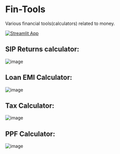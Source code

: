 # Fin-Tools
Various financial tools(calculators) related to money.   

[![Streamlit App](https://static.streamlit.io/badges/streamlit_badge_black_white.svg)](https://fin-tools.streamlit.app/)   


## SIP Returns calculator:
![image](https://user-images.githubusercontent.com/63915540/226423747-5e8c7645-96bd-479c-bf20-9be0f471db07.png) 

## Loan EMI Calculator:
![image](https://user-images.githubusercontent.com/63915540/228620233-3df51fbd-f6c2-4ea4-91c8-477f1eb219c7.png)

## Tax Calculator:
![image](https://user-images.githubusercontent.com/63915540/228620681-877d59ca-8095-42ac-875a-a1eca78c4071.png)

## PPF Calculator:
![image](https://user-images.githubusercontent.com/63915540/226424425-b3edd204-7cdb-41a0-953c-5eaf5c2b8a91.png)
